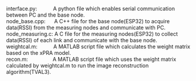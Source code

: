 interface.py:&nbsp;&nbsp;&nbsp;&nbsp;&nbsp;&nbsp;&nbsp;&nbsp;&nbsp;&nbsp;&nbsp;A python file which enables serial communication between PC and the base node.<br />
node_base.cpp:&nbsp;&nbsp;&nbsp;&nbsp;&nbsp;&nbsp;A C++ file for the base node(ESP32) to acquire data(RSSI) from the measuring nodes and communicate with PC.<br />
node_measuring.c:&nbsp;A C file for the measuring nodes(ESP32) to collect data(RSSI) of each link and communicate with the base node.<br />
weightcal.m:&nbsp;&nbsp;&nbsp;&nbsp;&nbsp;&nbsp;&nbsp;&nbsp;&nbsp;&nbsp;&nbsp;A MATLAB script file which calculates the weight matrix based on the xPRA model.<br />
recon.m:&nbsp;&nbsp;&nbsp;&nbsp;&nbsp;&nbsp;&nbsp;&nbsp;&nbsp;&nbsp;&nbsp;&nbsp;&nbsp;&nbsp;&nbsp;&nbsp;&nbsp;A MATLAB script file which uses the weight matrix calculated by weightcal.m to run the image reconstruction algorithm(TVAL3).<br />
